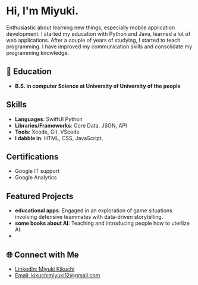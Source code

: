 
# Hi, I'm Miyuki.

Enthusiastic about learning new things, especially mobile application development. I started my education with Python and Java, learned a lot of web applications. After a couple of years of studying, I started to teach programming. I have improved my communication skills and consolidate my programming knowledge.

## 📘 Education

- **B.S. in computer Science at University of University of the people**

##  Skills

- **Languages**: SwiftUI Python
- **Libraries/Frameworks**: Core Data, JSON, API
- **Tools**: Xcode, Git, VScode
- **I dabble in**: HTML, CSS, JavaScript,  

## Certifications

- Google IT support
- Google Analytics
  

## Featured Projects

- **educational apps**: Engaged in an exploration of game situations involving defensive teammates with data-driven storytelling.
- **some books about AI**: Teaching and introducing people how to uterlize AI.
-

## 🌐 Connect with Me

- [LinkedIn: Miyuki Kikuchi](https://www.linkedin.com/in/zack-adams-1a04a21b7/)
- [Email: kikuchimiyuki12@gmail.com](mailto:kikuchimiyuki12@gmail.com)

